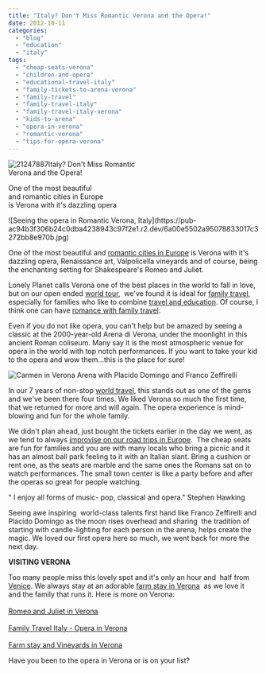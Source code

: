 ```yaml
---
title: "Italy? Don't Miss Romantic Verona and the Opera!"
date: 2012-10-11
categories: 
  - "blog"
  - "education"
  - "italy"
tags: 
  - "cheap-seats-verona"
  - "children-and-opera"
  - "educational-travel-italy"
  - "family-tickets-to-arena-verona"
  - "family-travel"
  - "family-travel-italy"
  - "family-travel-italy-verona"
  - "kids-to-arena"
  - "opera-in-verona"
  - "romantic-verona"
  - "tips-for-opera-verona"
---
```


![21247887](https://pub-ac94b3f306b24c0dba4238943c97f2e1.r2.dev/6a00e5502a95078833017d3ca145a0970c.jpg)Italy? Don't Miss Romantic  
Verona and the Opera!  
  
One of the most beautiful  
and romantic cities in Europe  
is Verona with it's dazzling opera

<!--more--> ![Seeing the opera in Romantic Verona, Italy](https://pub-ac94b3f306b24c0dba4238943c97f2e1.r2.dev/6a00e5502a95078833017c3272bb8e970b.jpg)  
  
One of the most beautiful and [romantic cities in Europe](https://pub-ac94b3f306b24c0dba4238943c97f2e1.r2.dev/2012/02/5-best-european-family-vacations.html "Best places in Europe") is Verona with it's dazzling opera, Renaissance art, Valpolicella vineyards and of course, being the enchanting setting for Shakespeare's Romeo and Juliet.  
  
Lonely Planet calls Verona one of the best places in the world to fall in love, but on our open ended [world tour](https://pub-ac94b3f306b24c0dba4238943c97f2e1.r2.dev/2012/01/amazing-family-world-tour.html "around the world open ended family trip"),  we've found it is ideal for [family travel](https://pub-ac94b3f306b24c0dba4238943c97f2e1.r2.dev/2009/04/how-to-travel-the-world-as-a-digital-nomad-family.html "extended family travel "), especially for families who like to combine [travel and education](https://pub-ac94b3f306b24c0dba4238943c97f2e1.r2.dev/2012/04/the-benefits-of-educational-travel-for-kids.html "travel and education"). Of course, I think one can have [romance with family travel](https://pub-ac94b3f306b24c0dba4238943c97f2e1.r2.dev/2010/10/celebrating-in-paris-eiffel-tower-family-travel-adventures-abroad-birthdays-weddings-and-anniversari.html "romance with family travel").  
  
Even if you do not like opera, you can't help but be amazed by seeing a classic at the 2000-year-old Arena di Verona, under the moonlight in this ancient Roman coliseum. Many say it is the most atmospheric venue for opera in the world with top notch performances. If you want to take your kid to the opera and wow them...this is the place for sure!  
  
![Carmen in Verona Arena with Placido Domingo and Franco Zeffirelli ](https://pub-ac94b3f306b24c0dba4238943c97f2e1.r2.dev/6a00e5502a95078833017ee416af57970d.jpg)  
  
In our 7 years of non-stop [world travel](https://pub-ac94b3f306b24c0dba4238943c97f2e1.r2.dev/2010/09/8-reasons-for-a-family-world-trip-international-vacations-holidays-abroad-longterm-travel-rtw.html "family world trip"), this stands out as one of the gems and we've been there four times. We liked Verona so much the first time, that we returned for more and will again. The opera experience is mind-blowing and fun for the whole family.  
  
We didn't plan ahead, just bought the tickets earlier in the day we went, as we tend to always [improvise on our road trips in Europe](https://pub-ac94b3f306b24c0dba4238943c97f2e1.r2.dev/2011/06/road-trip-europe-plan-then-improvise.html "improvise on road trip in Europe").  The cheap seats are fun for families and you are with many locals who bring a picnic and it has an almost ball park feeling to it with an Italian slant. Bring a cushion or rent one, as the seats are marble and the same ones the Romans sat on to watch performances. The small town center is like a party before and after the operas so great for people watching.  
  
" I enjoy all forms of music- pop, classical and opera." Stephen Hawking  
  
  
Seeing awe inspiring  world-class talents first hand like Franco Zeffirelli and Placido Domingo as the moon rises overhead and sharing  the tradition of starting with candle-lighting for each person in the arena, helps create the magic. We loved our first opera here so much, we went back for more the next day.  
  
**VISITING VERONA**  
  
Too many people miss this lovely spot and it's only an hour and  half from [Venice](https://pub-ac94b3f306b24c0dba4238943c97f2e1.r2.dev/2007/05/venezia.html "Venice travel"). We always stay at an adorable [farm stay in Verona](http://www.el-bacan.it/ "farm stay verona")  as we love it and the family that runs it. Here is more on Verona:  
[  
Romeo and Juliet in Verona  
](https://pub-ac94b3f306b24c0dba4238943c97f2e1.r2.dev/2008/02/romeo-juliet-in.html "Romeo and Juliet in Verona")  
[Family Travel Italy - Opera in Verona](https://pub-ac94b3f306b24c0dba4238943c97f2e1.r2.dev/2010/09/family-travel-italy-verona-opera-carmen-aida-domingo-zeffirelli-family-friendly-educational-travel.html "family travel Italy - opera verona")  
[  
Farm stay and Vineyards in Verona](https://pub-ac94b3f306b24c0dba4238943c97f2e1.r2.dev/2010/06/family-travel-italy-verona-farm-stay-agritourismo-romeo-juliet-arena-opera.html "Farm stay and vineyards in Verona Italy")  
  
Have you been to the opera in Verona or is on your list?
